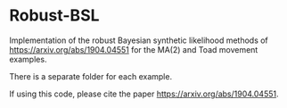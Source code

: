 # Robust-BSL
Implementation of the robust Bayesian synthetic likelihood methods of https://arxiv.org/abs/1904.04551 for the MA(2) and Toad movement examples. 

There is a separate folder for each example.

If using this code, please cite the paper https://arxiv.org/abs/1904.04551.
